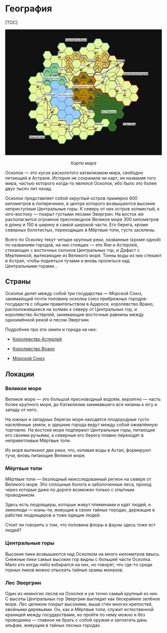 # География

[TOC]

![Карта мира](the-shard.png)

*<center>Карта мира</center>*

Осколок — это кусок расколотого катаклизмом мира, свободно летающий в Астрале. История не сохранила ни карт, ни названия того мира, частью которого когда-то являлся Осколок, ибо было это более двух тысяч лет назад.

Осколок представляет собой округлый остров примерно 600 километров в поперечнике, в центре которого возвышаются высокие неприступные Центральные горы. К северу от них остров холмистый, к юго-востоку — покрыт густыми лесами Эвергрин. На восток же располагается огромное пресноводное Великое море 300 километров в длину и 150 в ширину в самой широкой части. Его берега, кроме северных болотистых, переходящих в Мёртвые топи, густо заселены.

Всего по Осколку текут четыре крупные реки, названные (кроме одной) по названиям городов, на них стоящих — это Яне и Астерлей, стекающих с восточных склонов Центральных гор, и Дафаст с Мертвянкой, вытекающие из Великого моря. Тонны воды из них стекают в Астрал, чтобы подняться тучами и вновь пролиться над Центральными горами...

## Страны

Осколок делят между собой три государства — Морской Союз, занимающий почти половину осколка союз прибрежных городов-государств с общим правительством в Адаросе, королевство Врано, расположившееся на холмах к северу от Центральных гор, и королевство Астерлей, занимающие восточные равнины между одноимённой рекой и лесом Эвергнин.

Подробнее про эти земли и города на них:

* [Королевство Астерлей](kingdom-of-asterlay)

* [Королевство Врано](kingdom-of-vrano)

* [Морской Союз](sea-union)

## Локации

### Великое море

Великое море — это большой пресноводный водоём, вероятно — часть более крупного моря, до Катаклизма занимавшего все низины к югу и западу от него.

На южных и западных берегах моря находятся плодородные густо населённые земли, и здешние города ведут между собой оживлённую торговлю. На востоке море подпирают Центральные горы, питающие его своими ручьями, а северные его берега плавно переходят в неприветливые Мёртвые топи.

Из моря вытекают две реки, что, изливая воды в Астал, формируют тучи, вновь питающие Великое море.

### Мёртвые топи 

Мёртвые топи — безлюдный неисследованный регион на севере от Великого моря. Это сплошные болота и заболоченные леса, проход через которые даже по дороге возможен только с опытным проводником.

Здесь есть людоящеры, которые живут племенами и едят людей, и змеелюди — юань-ти, живущие в своих тайных городах, держащие в рабстве людоящеров и тоже едящие людей.

Стоит ли говорить о том, что половина флоры и фауны здесь тоже ест людей?

### Центральные горы

Высокие пики возвышаются над Осколком на много километров ввысь. Снежные пики самых высоких гор видны с большей части Осколка. Мало кто когда-либо взбирался на них, но говорят, что где-то среди горных пиков можно отыскать тайные храмы монахов.

### Лес Эвергрин

Один из немногих лесов на Осколке и уж точно самый крупный из них. С высоты Центральных гор Эвергрин выглядит как бескрайнее зелёное море. Лес целиком покрыт высокими, выше стен многих крепостей, хвойными деревьями. Он, как и Мёртвые топи, служит естественной краницей между государствами, но пройти по нему можно и без проводника — главное не брать с собой оружия и заплатить дань эльфам, живущим в тайных лесных городах.
